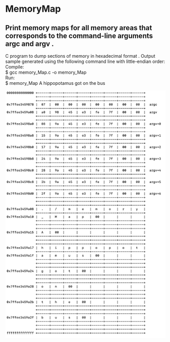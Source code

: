 # MemoryMap   
## Print memory maps for all memory areas that corresponds to the command-line arguments argc and argv . 

C program to dump sections of memory in hexadecimal format . 
Output sample generated using the following command line with little-endian order:   
Compile:  
$ gcc memory_Map.c -o memory_Map    
Run:  
$ memory_Map A hippopotamus got on the bus     

![alt text](https://github.com/abd1007/memoryMap/blob/master/memory_map.png)

